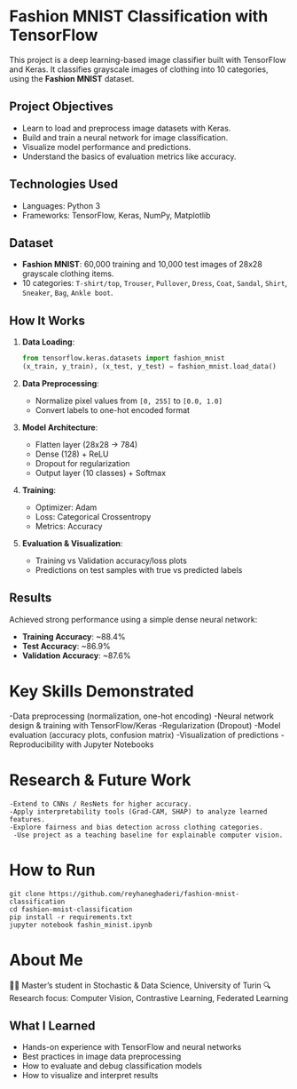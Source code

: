 
#  Fashion MNIST Classification with TensorFlow

This project is a deep learning-based image classifier built with TensorFlow and Keras. It classifies grayscale images of clothing into 10 categories, using the **Fashion MNIST** dataset.

##  Project Objectives

- Learn to load and preprocess image datasets with Keras.
- Build and train a neural network for image classification.
- Visualize model performance and predictions.
- Understand the basics of evaluation metrics like accuracy.

##  Technologies Used

- Languages: Python 3
- Frameworks: TensorFlow, Keras, NumPy, Matplotlib

##  Dataset

- **Fashion MNIST**: 60,000 training and 10,000 test images of 28x28 grayscale clothing items.
- 10 categories: `T-shirt/top`, `Trouser`, `Pullover`, `Dress`, `Coat`, `Sandal`, `Shirt`, `Sneaker`, `Bag`, `Ankle boot`.

##  How It Works

1. **Data Loading**:
   ```python
   from tensorflow.keras.datasets import fashion_mnist
   (x_train, y_train), (x_test, y_test) = fashion_mnist.load_data()
   ```
2. **Data Preprocessing**:
   - Normalize pixel values from `[0, 255]` to `[0.0, 1.0]`
   - Convert labels to one-hot encoded format

3. **Model Architecture**:
   - Flatten layer (28x28 → 784)
   - Dense (128) + ReLU
   - Dropout for regularization
   - Output layer (10 classes) + Softmax

4. **Training**:
   - Optimizer: Adam
   - Loss: Categorical Crossentropy
   - Metrics: Accuracy

5. **Evaluation & Visualization**:
   - Training vs Validation accuracy/loss plots
   - Predictions on test samples with true vs predicted labels

##  Results

Achieved strong performance using a simple dense neural network:
- **Training Accuracy**: ~88.4%
- **Test Accuracy**: ~86.9%
- **Validation Accuracy**: ~87.6%
 # Key Skills Demonstrated
   -Data preprocessing (normalization, one-hot encoding)
   -Neural network design & training with TensorFlow/Keras
   -Regularization (Dropout)
   -Model evaluation (accuracy plots, confusion matrix)
   -Visualization of predictions
   -Reproducibility with Jupyter Notebooks
   
 #  Research & Future Work
    -Extend to CNNs / ResNets for higher accuracy.
    -Apply interpretability tools (Grad-CAM, SHAP) to analyze learned features.
    -Explore fairness and bias detection across clothing categories.
     -Use project as a teaching baseline for explainable computer vision.
 #    How to Run
    git clone https://github.com/reyhaneghaderi/fashion-mnist-classification
    cd fashion-mnist-classification
    pip install -r requirements.txt
    jupyter notebook fashin_minist.ipynb
 # About Me
👩‍🎓 Master’s student in Stochastic & Data Science, University of Turin
🔍 Research focus: Computer Vision, Contrastive Learning, Federated Learning   



## What I Learned

- Hands-on experience with TensorFlow and neural networks
- Best practices in image data preprocessing
- How to evaluate and debug classification models
- How to visualize and interpret results


